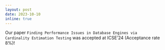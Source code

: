 ```yaml
---
layout: post
date: 2023-10-10
inline: true
---
```


Our paper `Finding Performance Issues in Database Engines via Cardinality Estimation Testing` was accepted at ICSE'24 (Acceptance rate 8%)!